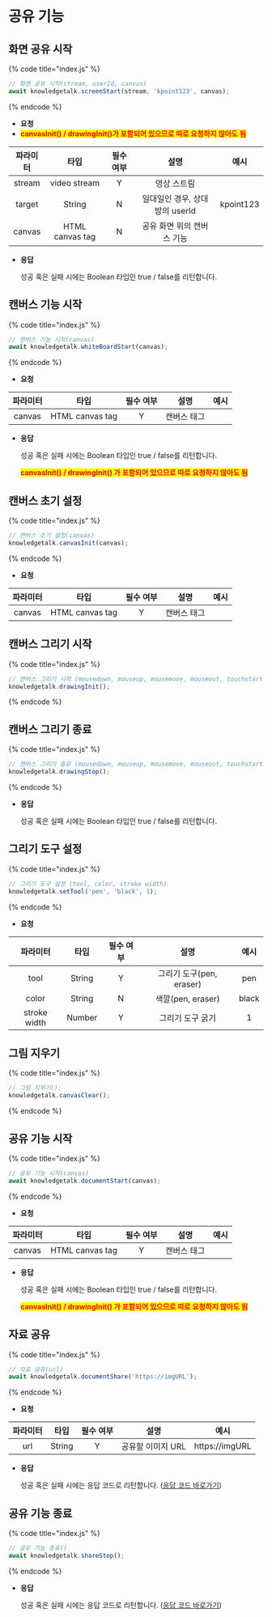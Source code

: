 # 공유 기능

## 화면 공유 시작

{% code title="index.js" %}
```javascript
// 화면 공유 시작(stream, userId, canvas)
await knowledgetalk.screenStart(stream, 'kpoint123', canvas);
```
{% endcode %}

- **요청**
- <mark style="color:red;">**canvasInit() / drawingInit()가 포함되어 있으므로 따로 요청하지 않아도 됨**</mark>

| <center>**파라미터**</center> | <center>**타입**</center> | <center>**필수 여부**</center> |   <center>**설명**</center>   |   <center>**예시**</center>   |
|:-:|:-:|:-:|:-:|:-:|
|              stream           |       video stream        |                Y               |           영상 스트림         |                               |         
|              target           |          String           |                N               | 일대일인 경우, 상대방의 userId |          kpoint123            |   
|              canvas           |      HTML canvas tag      |                N               |    공유 화면 위의 캔버스 기능  |                               | 

- **응답**

  성공 혹은 실패 시에는 Boolean 타입인 true / false를 리턴합니다.

## 캔버스 기능 시작

{% code title="index.js" %}
```javascript
// 캔버스 기능 시작(canvas)
await knowledgetalk.whiteBoardStart(canvas);
```
{% endcode %}

- **요청**

| <center>**파라미터**</center> | <center>**타입**</center> | <center>**필수 여부**</center> |   <center>**설명**</center>   |   <center>**예시**</center>   |
|:-:|:-:|:-:|:-:|:-:|
|             canvas            |      HTML canvas tag      |                Y               |           캔버스 태그         |                                | 

- **응답**

  성공 혹은 실패 시에는 Boolean 타입인 true / false를 리턴합니다.

  <mark style="color:red;">**canvasInit() / drawingInit() 가 포함되어 있으므로 따로 요청하지 않아도 됨**</mark>

## 캔버스 초기 설정

{% code title="index.js" %}
```javascript
// 캔버스 초기 설정(canvas)
knowledgetalk.canvasInit(canvas);
```
{% endcode %}

- **요청**

| <center>**파라미터**</center> | <center>**타입**</center> | <center>**필수 여부**</center> |   <center>**설명**</center>   |   <center>**예시**</center>   |
|:-:|:-:|:-:|:-:|:-:|
|             canvas            |      HTML canvas tag      |                Y               |          캔버스 태그           |                              | 
 
## 캔버스 그리기 시작

{% code title="index.js" %}
```javascript
// 캔버스 그리기 시작 (mousedown, mouseup, mousemove, mouseout, touchstart, touchend, touchcancel, touchmove)
knowledgetalk.drawingInit();
```
{% endcode %}
 
## 캔버스 그리기 종료

{% code title="index.js" %}
```javascript
// 캔버스 그리기 종료 (mousedown, mouseup, mousemove, mouseout, touchstart, touchend, touchcancel, touchmove)
knowledgetalk.drawingStop();
```
{% endcode %}

- **응답**

  성공 혹은 실패 시에는 Boolean 타입인 true / false를 리턴합니다.
 
## 그리기 도구 설정

{% code title="index.js" %}
```javascript
// 그리기 도구 설정 (tool, color, stroke width)
knowledgetalk.setTool('pen', 'black', 1);
```
{% endcode %}

- **요청**

| <center>**파라미터**</center> | <center>**타입**</center> | <center>**필수 여부**</center> |   <center>**설명**</center>   |   <center>**예시**</center>   |
|:-:|:-:|:-:|:-:|:-:|
|              tool             |           String          |                Y               |     그리기 도구(pen, eraser)   |             pen               |
|             color             |           String          |                N               |        색깔(pen, eraser)       |            black              |
|          stroke width         |           Number          |                Y               |         그리기 도구 굵기        |              1                | 
 
## 그림 지우기

{% code title="index.js" %}
```javascript
// 그림 지우기();
knowledgetalk.canvasClear();
```
{% endcode %}
 
## 공유 기능 시작

{% code title="index.js" %}
```javascript
// 공유 기능 시작(canvas)
await knowledgetalk.documentStart(canvas);
```
{% endcode %}

- **요청**

| <center>**파라미터**</center> | <center>**타입**</center> | <center>**필수 여부**</center> |   <center>**설명**</center>   |   <center>**예시**</center>   |
|:-:|:-:|:-:|:-:|:-:|
|             canvas            |      HTML canvas tag      |                Y               |           캔버스 태그          |                              | 

- **응답**

  성공 혹은 실패 시에는 Boolean 타입인 true / false를 리턴합니다.
  
  <mark style="color:red;">**canvasInit() / drawingInit() 가 포함되어 있으므로 따로 요청하지 않아도 됨**</mark>

## 자료 공유

{% code title="index.js" %}
```javascript
// 자료 공유(url)
await knowledgetalk.documentShare('https://imgURL');
```
{% endcode %}

- **요청**

| <center>**파라미터**</center> | <center>**타입**</center> | <center>**필수 여부**</center> |   <center>**설명**</center>   |   <center>**예시**</center>   |
|:-:|:-:|:-:|:-:|:-:|
|              url              |           String          |                Y               |        공유할 이미지 URL       |         https://imgURL       | 

- **응답**

  성공 혹은 실패 시에는 응답 코드로 리턴합니다. ([응답 코드 바로가기](code.md))
 
## 공유 기능 종료

{% code title="index.js" %}
```javascript
// 공유 기능 종료()
await knowledgetalk.shareStop();
```
{% endcode %}

- **응답**

  성공 혹은 실패 시에는 응답 코드로 리턴합니다. ([응답 코드 바로가기](code.md))